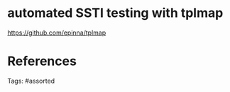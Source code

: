 # automated SSTI testing with tplmap
https://github.com/epinna/tplmap

# References

Tags:
    #assorted

